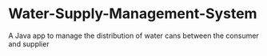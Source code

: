 # Water-Supply-Management-System
A Java app to manage the distribution of water cans between the consumer and supplier
